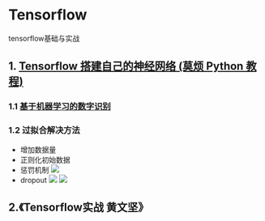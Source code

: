 # Tensorflow
tensorflow基础与实战

## 1. [Tensorflow 搭建自己的神经网络 (莫烦 Python 教程)](https://www.bilibili.com/video/av16001891?from=search&seid=15789399425031977581)

### 1.1 [基于机器学习的数字识别](http://wiki.jikexueyuan.com/project/tensorflow-zh/tutorials/mnist_beginners.html)

### 1.2 过拟合解决方法
- 增加数据量
- 正则化初始数据
- 惩罚机制
![](image/pannish.png)
- dropout
![](image/dropout_1.png)
![](image/dropout_2.png)
## 2.《Tensorflow实战  黄文坚》


